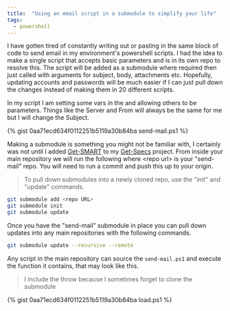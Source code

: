 ```yaml
---
title:  "Using an email script in a submodule to simplify your life"
tags:
  - powershell
---
```

I have gotten tired of constantly writing out or pasting in the same block of code to send email in my environment's powershell scripts. I had the idea to make a single script that accepts basic parameters and is in its own repo to resolve this. The script will be added as a submodule where required then just called with arguments for subject, body, attachments etc. Hopefully, updating accounts and passwords will be much easier if I can just pull down the changes instead of making them in 20 different scripts.

In my script I am setting some vars in the and allowing others to be parameters. Things like the Server and From will always be the same for me but I will change the Subject.

<!--
https://gist.github.com/PipeItToDevNull/0aa71ecd634f0112251b5119a30b84ba
-->
{% gist 0aa71ecd634f0112251b5119a30b84ba send-mail.ps1 %}

Making a submodule is something you might not be familiar with, I certainly was not until I added [Get-SMART](https://github.com/PipeItToDevNull/Get-Smart) to my [Get-Specs](https://github.com/PipeItToDevNull/Get-Specs) project. From inside your main repository we will run the following where \<repo url\> is your "send-mail" repo. You will need to run a commit and push this up to your origin.

> To pull down submodules into a newly cloned repo, use the "init" and "update" commands.

```bash
git submodule add <repo URL>
git submodule init
git submodule update
```

Once you have the "send-mail" submodule in place you can pull down updates into any main repositories with the following commands.

```bash
git submodule update --recursive --remote
```

Any script in the main repository can source the `send-mail.ps1` and execute the function it contains, that may look like this.

> I include the throw because I sometimes forget to clone the submodule

{% gist 0aa71ecd634f0112251b5119a30b84ba load.ps1 %}